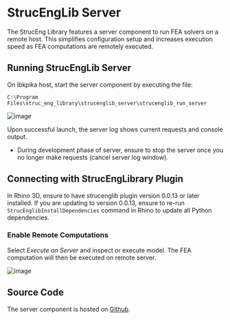 # StrucEngLib Server

The StrucEng Library features a server component to run FEA solvers on a remote host.
This simplifies configuration setup and increases execution speed as FEA computations are remotely executed.

## Running StrucEngLib Server

On ibkpika host, start the server component by executing the file:
```
C:\Program Files\struc_eng_library\strucenglib_server\strucenglib_run_server
```
![image](https://user-images.githubusercontent.com/2311941/206233785-f8bceeaa-f334-497e-8f07-a1c96588aa17.png)

Upon successful launch, the server log shows current requests and console output.

- During development phase of server, ensure to stop the server once you no longer make requests
(cancel server log window).

## Connecting with StrucEngLibrary Plugin
In Rhino 3D, ensure to have strucenglib plugin version 0.0.13 or later installed. If you are updating to version 0.0.13, ensure to re-run `StrucEnglibInstallDependencies` command in Rhino to update all Python dependencies.

### Enable Remote Computations
 Select _Execute on Server_ and inspect or execute model. The FEA computation will then be executed on remote server.
 
![image](https://user-images.githubusercontent.com/2311941/206236821-20bd1d30-06cb-4fd0-94b9-c9b5c9c90b4d.png)


## Source Code
The server component is hosted on [Github](https://github.com/kfmResearch-NumericsTeam/Struc_Eng_Library_Server).
